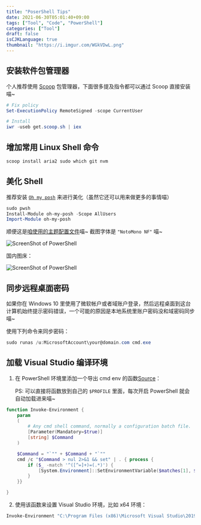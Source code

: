 ```yaml
---
title: "PoserShell Tips"
date: 2021-06-30T05:01:40+09:00
tags: ["Tool", "Code", "PowerShell"]
categories: ["Tool"]
draft: false
isCJKLanguage: true
thumbnail: "https://i.imgur.com/WGkVDwL.png"
---
```


## 安装软件包管理器

个人推荐使用 [Scoop](https://scoop.sh/) 包管理器，下面很多提及指令都可以通过 Scoop 直接安装喵~

```PowerShell
# Fix policy
Set-ExecutionPolicy RemoteSigned -scope CurrentUser

# Install
iwr -useb get.scoop.sh | iex
```

## 增加常用 Linux Shell 命令

```PowerShell
scoop install aria2 sudo which git nvm
```

## 美化 Shell

推荐安装 [`Oh my posh`](https://ohmyposh.dev/) 来进行美化（虽然它还可以用来做更多的事情喵）

```PowerShell
sudo pwsh
Install-Module oh-my-posh -Scope AllUsers
Import-Module oh-my-posh
```

顺便这是[咱使用的主题配置文件](https://gist.github.com/omtg-mo/02346ef3b01b170e729dda671efeccc9)喵~ 截图字体是 `"NotoMono NF"` 喵~

![ScreenShot of PowerShell](https://i.imgur.com/NV9b2GQ.png)

国内图床：

![ScreenShot of PowerShell](https://i.bmp.ovh/imgs/2021/06/ab6fce84043f099b.png)

## 同步远程桌面密码

如果你在 Windows 10 里使用了微软帐户或者域账户登录，然后远程桌面到这台计算机始终提示密码错误，一个可能的原因是本地系统里账户密码没和域密码同步喵~

使用下列命令来同步密码：

```PowerShell
sudo runas /u:MicrosoftAccount\your@domain.com cmd.exe
```

## 加载 Visual Studio 编译环境

1. 在 PowerShell 环境里添加一个导出 cmd env 的函数[Source](https://github.com/majkinetor/posh/tree/master/MM_Admin)：

    PS: 可以直接将函数放到自己的 `$PROFILE` 里面，每次开启 PowerShell 就会自动加载进来喵~

```PowerShell
function Invoke-Environment {
    param
    (
        # Any cmd shell command, normally a configuration batch file.
        [Parameter(Mandatory=$true)]
        [string] $Command
    )

    $Command = "`"" + $Command + "`""
    cmd /c "$Command > nul 2>&1 && set" | . { process {
        if ($_ -match '^([^=]+)=(.*)') {
            [System.Environment]::SetEnvironmentVariable($matches[1], $matches[2])
        }
    }}

}
```

2. 使用该函数来设置 Visual Studio 环境，比如 x64 环境：

```PowerShell
Invoke-Environment "C:\Program Files (x86)\Microsoft Visual Studio\2019\Community\VC\Auxiliary\Build\vcvars64.bat"
```